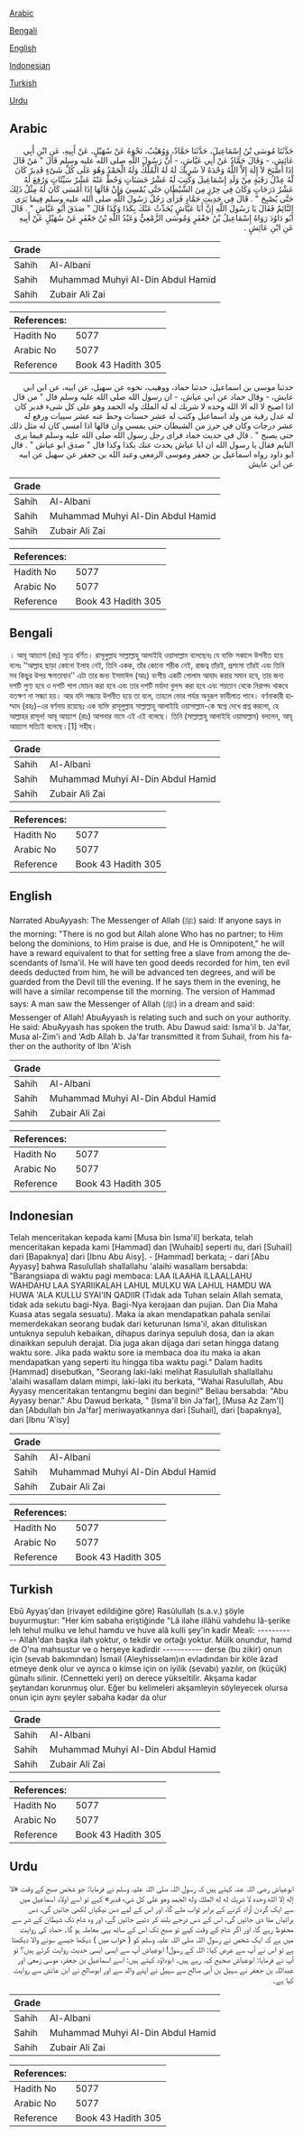 [Arabic](#arabic)

[Bengali](#bengali)

[English](#english)

[Indonesian](#indonesian)

[Turkish](#turkish)

[Urdu](#urdu)

## Arabic


<div dir="rtl" lang="ar" style={{fontSize:'larger',backgroundColor:'#f8f9fa',padding:20}}>
حَدَّثَنَا مُوسَى بْنُ إِسْمَاعِيلَ، حَدَّثَنَا حَمَّادٌ، وَوُهَيْبٌ، نَحْوَهُ عَنْ سُهَيْلٍ، عَنْ أَبِيهِ، عَنِ ابْنِ أَبِي عَائِشٍ، - وَقَالَ حَمَّادٌ عَنْ أَبِي عَيَّاشٍ، - أَنَّ رَسُولَ اللَّهِ صلى الله عليه وسلم قَالَ ‏"‏ مَنْ قَالَ إِذَا أَصْبَحَ لاَ إِلَهَ إِلاَّ اللَّهُ وَحْدَهُ لاَ شَرِيكَ لَهُ لَهُ الْمُلْكُ وَلَهُ الْحَمْدُ وَهُوَ عَلَى كُلِّ شَىْءٍ قَدِيرٌ كَانَ لَهُ عِدْلُ رَقَبَةٍ مِنْ وَلَدِ إِسْمَاعِيلَ وَكُتِبَ لَهُ عَشْرُ حَسَنَاتٍ وَحُطَّ عَنْهُ عَشْرُ سَيِّئَاتٍ وَرُفِعَ لَهُ عَشْرُ دَرَجَاتٍ وَكَانَ فِي حِرْزٍ مِنَ الشَّيْطَانِ حَتَّى يُمْسِيَ وَإِنْ قَالَهَا إِذَا أَمْسَى كَانَ لَهُ مِثْلُ ذَلِكَ حَتَّى يُصْبِحَ ‏"‏ ‏.‏ قَالَ فِي حَدِيثِ حَمَّادٍ فَرَأَى رَجُلٌ رَسُولَ اللَّهِ صلى الله عليه وسلم فِيمَا يَرَى النَّائِمُ فَقَالَ يَا رَسُولَ اللَّهِ إِنَّ أَبَا عَيَّاشٍ يُحَدِّثُ عَنْكَ بِكَذَا وَكَذَا قَالَ ‏"‏ صَدَقَ أَبُو عَيَّاشٍ ‏"‏ ‏.‏ قَالَ أَبُو دَاوُدَ رَوَاهُ إِسْمَاعِيلُ بْنُ جَعْفَرٍ وَمُوسَى الزَّمْعِيُّ وَعَبْدُ اللَّهِ بْنُ جَعْفَرٍ عَنْ سُهَيْلٍ عَنْ أَبِيهِ عَنِ ابْنِ عَائِشٍ ‏.‏
</div>
<div style={{backgroundColor:'#f8f9fa',padding:20, marginBottom: 10}}><table> <thead> <tr> <th>Grade</th> <th></th> </tr> </thead> <tbody> <tr><td>Sahih</td><td>Al-Albani</td></tr><tr><td>Sahih</td><td>Muhammad Muhyi Al-Din Abdul Hamid</td></tr><tr><td>Sahih</td><td>Zubair Ali Zai</td></tr></tbody></table><table> <thead> <tr> <th>References:</th> <th></th> </tr> </thead> <tbody><tr><td>Hadith No</td><td>5077</td></tr><tr><td>Arabic No</td><td>5077</td></tr><tr><td>Reference</td><td>Book 43 Hadith 305</td></tr></tbody></table></div>


<div dir="rtl" lang="ar" style={{fontSize:'larger',backgroundColor:'#f8f9fa',padding:20}}>
حدثنا موسى بن اسماعيل، حدثنا حماد، ووهيب، نحوه عن سهيل، عن ابيه، عن ابن ابي عايش، - وقال حماد عن ابي عياش، - ان رسول الله صلى الله عليه وسلم قال " من قال اذا اصبح لا اله الا الله وحده لا شريك له له الملك وله الحمد وهو على كل شىء قدير كان له عدل رقبة من ولد اسماعيل وكتب له عشر حسنات وحط عنه عشر سييات ورفع له عشر درجات وكان في حرز من الشيطان حتى يمسي وان قالها اذا امسى كان له مثل ذلك حتى يصبح " . قال في حديث حماد فراى رجل رسول الله صلى الله عليه وسلم فيما يرى النايم فقال يا رسول الله ان ابا عياش يحدث عنك بكذا وكذا قال " صدق ابو عياش " . قال ابو داود رواه اسماعيل بن جعفر وموسى الزمعي وعبد الله بن جعفر عن سهيل عن ابيه عن ابن عايش
</div>
<div style={{backgroundColor:'#f8f9fa',padding:20, marginBottom: 10}}><table> <thead> <tr> <th>Grade</th> <th></th> </tr> </thead> <tbody> <tr><td>Sahih</td><td>Al-Albani</td></tr><tr><td>Sahih</td><td>Muhammad Muhyi Al-Din Abdul Hamid</td></tr><tr><td>Sahih</td><td>Zubair Ali Zai</td></tr></tbody></table><table> <thead> <tr> <th>References:</th> <th></th> </tr> </thead> <tbody><tr><td>Hadith No</td><td>5077</td></tr><tr><td>Arabic No</td><td>5077</td></tr><tr><td>Reference</td><td>Book 43 Hadith 305</td></tr></tbody></table></div>

## Bengali


<div dir="ltr" lang="bn" style={{fontSize:'larger',backgroundColor:'#f8f9fa',padding:20}}>
। আবূ আয়্যাশ (রাঃ) সূত্রে বর্ণিত। রাসূলুল্লাহ সাল্লাল্লাহু আলাইহি ওয়াসাল্লাম বলেছেনঃ যে ব্যক্তি সকালে উপনীত হয়ে বলেঃ ‘‘আল্লাহ ছাড়া কোনো ইলাহ নেই, তিনি একক, তাঁর কোনো শরীক নেই, রাজত্ব তাঁরই, প্রশংসা তাঁরই এবং তিনি সব কিছুর উপর ক্ষমতাবান’’ এটা তার জন্য ইসমাঈল (আঃ) বংশীয় একটি গোলাম আযাদ করার সমান হবে, তার জন্য দশটি পুণ্য হবে ও দশটি পাপ মোচন করা হবে এবং তার দশটি মর্যাদা বুলন্দ করা হবে এবং শয়তান থেকে নিরাপদ থাকবে যতক্ষণ না সন্ধ্যা হয়। আর যদি সন্ধ্যায় উপনীত হয়ে তা বলে, তাহলে ভোর পর্যন্ত অনুরূপ ফাযীলাত পাবে। বর্ণনাকারী হাম্মাদ (রহঃ)-এর বর্ণনায় রয়েছেঃ এক ব্যক্তি রাসূলুল্লাহ সাল্লাল্লাহু আলাইহি ওয়াসাল্লাম-কে স্বপ্নে দেখে প্রশ্ন করলো, হে আল্লাহর রাসূল! আবূ আয়্যাশ (রাঃ) আপনার নামে এই এই বলেছে। তিনি (সাল্লাল্লাহু আলাইহি ওয়াসাল্লাম) বললেন, আবূ আয়্যাশ সত্যিই বলেছে।[1] সহীহ।
</div>
<div style={{backgroundColor:'#f8f9fa',padding:20, marginBottom: 10}}><table> <thead> <tr> <th>Grade</th> <th></th> </tr> </thead> <tbody> <tr><td>Sahih</td><td>Al-Albani</td></tr><tr><td>Sahih</td><td>Muhammad Muhyi Al-Din Abdul Hamid</td></tr><tr><td>Sahih</td><td>Zubair Ali Zai</td></tr></tbody></table><table> <thead> <tr> <th>References:</th> <th></th> </tr> </thead> <tbody><tr><td>Hadith No</td><td>5077</td></tr><tr><td>Arabic No</td><td>5077</td></tr><tr><td>Reference</td><td>Book 43 Hadith 305</td></tr></tbody></table></div>

## English


<div dir="ltr" lang="en" style={{fontSize:'larger',backgroundColor:'#f8f9fa',padding:20}}>
Narrated AbuAyyash: The Messenger of Allah (ﷺ) said: If anyone says in the morning: "There is no god but Allah alone Who has no partner; to Him belong the dominions, to Him praise is due, and He is Omnipotent," he will have a reward equivalent to that for setting free a slave from among the descendants of Isma'il. He will have ten good deeds recorded for him, ten evil deeds deducted from him, he will be advanced ten degrees, and will be guarded from the Devil till the evening. If he says them in the evening, he will have a similar recompense till the morning. The version of Hammad says: A man saw the Messenger of Allah (ﷺ) in a dream and said: Messenger of Allah! AbuAyyash is relating such and such on your authority. He said: AbuAyyash has spoken the truth. Abu Dawud said: Isma'il b. Ja'far, Musa al-Zim'i and 'Adb Allah b. Ja'far transmitted it from Suhail, from his father on the authority of Ibn 'A'ish
</div>
<div style={{backgroundColor:'#f8f9fa',padding:20, marginBottom: 10}}><table> <thead> <tr> <th>Grade</th> <th></th> </tr> </thead> <tbody> <tr><td>Sahih</td><td>Al-Albani</td></tr><tr><td>Sahih</td><td>Muhammad Muhyi Al-Din Abdul Hamid</td></tr><tr><td>Sahih</td><td>Zubair Ali Zai</td></tr></tbody></table><table> <thead> <tr> <th>References:</th> <th></th> </tr> </thead> <tbody><tr><td>Hadith No</td><td>5077</td></tr><tr><td>Arabic No</td><td>5077</td></tr><tr><td>Reference</td><td>Book 43 Hadith 305</td></tr></tbody></table></div>

## Indonesian


<div dir="ltr" lang="id" style={{fontSize:'larger',backgroundColor:'#f8f9fa',padding:20}}>
Telah menceritakan kepada kami [Musa bin Isma'il] berkata, telah menceritakan kepada kami [Hammad] dan [Wuhaib] seperti itu, dari [Suhail] dari [Bapaknya] dari [Ibnu Abu Aisy]. - [Hammad] berkata; - dari [Abu Ayyasy] bahwa Rasulullah shallallahu 'alaihi wasallam bersabda: "Barangsiapa di waktu pagi membaca: LAA ILAAHA ILLAALLAHU WAHDAHU LAA SYARIIKALAH LAHUL MULKU WA LAHUL HAMDU WA HUWA 'ALA KULLU SYAI'IN QADIIR (Tidak ada Tuhan selain Allah semata, tidak ada sekutu bagi-Nya. Bagi-Nya kerajaan dan pujian. Dan Dia Maha Kuasa atas segala sesuatu). Maka ia akan mendapatkan pahala senilai memerdekakan seorang budak dari keturunan Isma'il, akan dituliskan untuknya sepuluh kebaikan, dihapus darinya sepuluh dosa, dan ia akan dinaikkan sepuluh derajat. Dia juga akan dijaga dari setan hingga datang waktu sore. Jika pada waktu sore ia membaca doa itu maka ia akan mendapatkan yang seperti itu hingga tiba waktu pagi." Dalam hadits [Hammad] disebutkan, "Seorang laki-laki melihat Rasulullah shallallahu 'alaihi wasallam dalam mimpi, laki-laki itu berkata, "Wahai Rasulullah, Abu Ayyasy menceritakan tentangmu begini dan begini!" Beliau bersabda: "Abu Ayyasy benar." Abu Dawud berkata, " [Isma'il bin Ja'far], [Musa Az Zam'I] dan [Abdullah bin Ja'far] meriwayatkannya dari [Suhail], dari [bapaknya], dari [Ibnu 'A'isy]
</div>
<div style={{backgroundColor:'#f8f9fa',padding:20, marginBottom: 10}}><table> <thead> <tr> <th>Grade</th> <th></th> </tr> </thead> <tbody> <tr><td>Sahih</td><td>Al-Albani</td></tr><tr><td>Sahih</td><td>Muhammad Muhyi Al-Din Abdul Hamid</td></tr><tr><td>Sahih</td><td>Zubair Ali Zai</td></tr></tbody></table><table> <thead> <tr> <th>References:</th> <th></th> </tr> </thead> <tbody><tr><td>Hadith No</td><td>5077</td></tr><tr><td>Arabic No</td><td>5077</td></tr><tr><td>Reference</td><td>Book 43 Hadith 305</td></tr></tbody></table></div>

## Turkish


<div dir="ltr" lang="tr" style={{fontSize:'larger',backgroundColor:'#f8f9fa',padding:20}}>
Ebû Ayyaş'dan (rivayet edildiğine göre) Rasûlullah (s.a.v.) şöyle buyurmuştur: "Her kim sabaha eriştiğinde "Lâ ilahe illâhü vahdehu Iâ-şerike leh lehul mulku ve lehul hamdu ve huve alâ kulli şey'in kadir Meali: ----------- Allah'dan başka ilah yoktur, o tekdir ve ortağı yoktur. Mülk onundur, hamd de O'na mahsustur ve o herşeye kadirdir ----------- derse (bu zikir) onun için (sevab bakımından) İsmail (Aleyhisselam)ın evladından bir köle âzad etmeye denk olur ve ayrıca o kimse için on iyilik (sevabı) yazılır, on (küçük) günahı silinir. (Cennetteki yeri) on derece yükseltilir. Akşama kadar şeytandan korunmuş olur. Eğer bu kelimeleri akşamleyin söyleyecek olursa onun için aynı şeyler sabaha kadar da o!ur
</div>
<div style={{backgroundColor:'#f8f9fa',padding:20, marginBottom: 10}}><table> <thead> <tr> <th>Grade</th> <th></th> </tr> </thead> <tbody> <tr><td>Sahih</td><td>Al-Albani</td></tr><tr><td>Sahih</td><td>Muhammad Muhyi Al-Din Abdul Hamid</td></tr><tr><td>Sahih</td><td>Zubair Ali Zai</td></tr></tbody></table><table> <thead> <tr> <th>References:</th> <th></th> </tr> </thead> <tbody><tr><td>Hadith No</td><td>5077</td></tr><tr><td>Arabic No</td><td>5077</td></tr><tr><td>Reference</td><td>Book 43 Hadith 305</td></tr></tbody></table></div>

## Urdu


<div dir="rtl" lang="ur" style={{fontSize:'larger',backgroundColor:'#f8f9fa',padding:20}}>
ابوعیاش رضی اللہ عنہ کہتے ہیں کہ رسول اللہ صلی اللہ علیہ وسلم نے فرمایا: جو شخص صبح کے وقت «لا إله إلا الله وحده لا شريك له له الملك وله الحمد وهو على كل شىء قدير» کہے تو اسے اولاد اسماعیل میں سے ایک گردن آزاد کرنے کے برابر ثواب ملے گا، اور اس کے لیے دس نیکیاں لکھی جائیں گی، دس برائیاں مٹا دی جائیں گی، اس کے دس درجے بلند کر دئیے جائیں گے، اور وہ شام تک شیطان کے شر سے محفوظ رہے گا، اور اگر شام کے وقت کہے تو صبح تک اس کے ساتھ یہی معاملہ ہو گا۔ حماد کی روایت میں ہے کہ ایک شخص نے رسول اللہ صلی اللہ علیہ وسلم کو ( خواب میں ) دیکھا جیسے سونے والا دیکھتا ہے تو اس نے آپ سے عرض کیا: اللہ کے رسول! ابوعیاش آپ سے ایسی ایسی حدیث روایت کرتے ہیں؟ تو آپ نے فرمایا: ابوعیاش صحیح کہہ رہے ہیں۔ ابوداؤد کہتے ہیں: اسے اسماعیل بن جعفر، موسی زمعی اور عبداللہ بن جعفر نے سہیل بن أبی صالح سے سہیل نے اپنے والد سے اور ابوصالح نے ابن عائش سے روایت کیا ہے۔
</div>
<div style={{backgroundColor:'#f8f9fa',padding:20, marginBottom: 10}}><table> <thead> <tr> <th>Grade</th> <th></th> </tr> </thead> <tbody> <tr><td>Sahih</td><td>Al-Albani</td></tr><tr><td>Sahih</td><td>Muhammad Muhyi Al-Din Abdul Hamid</td></tr><tr><td>Sahih</td><td>Zubair Ali Zai</td></tr></tbody></table><table> <thead> <tr> <th>References:</th> <th></th> </tr> </thead> <tbody><tr><td>Hadith No</td><td>5077</td></tr><tr><td>Arabic No</td><td>5077</td></tr><tr><td>Reference</td><td>Book 43 Hadith 305</td></tr></tbody></table></div>